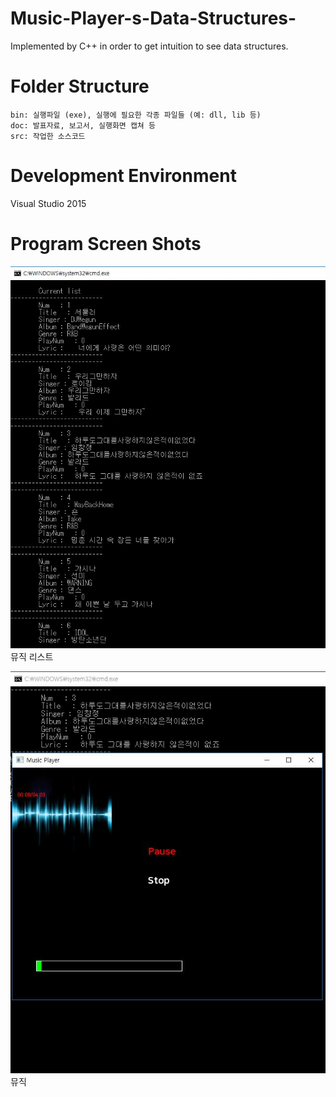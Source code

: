 # Music-Player-s-Data-Structures-
Implemented by C++ in order to get intuition to see data structures.

# Folder Structure
	bin: 실행파일 (exe), 실행에 필요한 각종 파일들 (예: dll, lib 등)
	doc: 발표자료, 보고서, 실행화면 캡쳐 등
	src: 작업한 소스코드
  
# Development Environment

  Visual Studio 2015
  
# Program Screen Shots

![MusicList](./doc/screenshot/MusicList.JPG)
뮤직 리스트

![PLAYMUSIC](./doc/screenshot/PLAYMUSIC.JPG)
뮤직 
